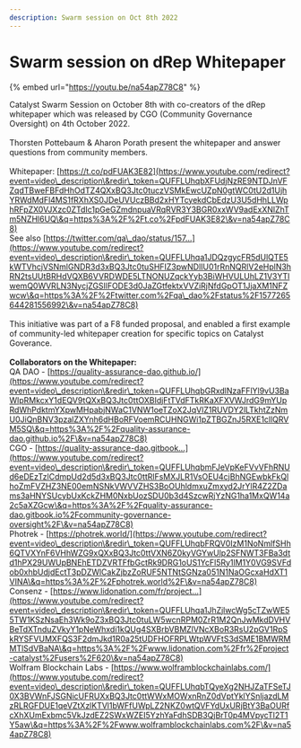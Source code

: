 ```yaml
---
description: Swarm session on Oct 8th 2022
---
```


# Swarm session on dRep Whitepaper

{% embed url="https://youtu.be/na54apZ78C8" %}

Catalyst Swarm Session on October 8th with co-creators of the dRep whitepaper which was released by CGO (Community Governance Oversight) on 4th October 2022. \
\
Thorsten Pottebaum & Aharon Porath present the whitepaper and answer questions from community members. \
\
Whitepaper: [https://t.co/pdFUAK3E82](https://www.youtube.com/redirect?event=video\_description\&redir\_token=QUFFLUhqbXFUdjNzRE9NTDJnVFZqdTBweFBFdHhOdTZ4QXxBQ3Jtc0tuczVSMkEwcUZpN0gtWC0tU2d1UjhYRWdMdFl4MS1fRXhXS0JDeUVUczBBd2xHYTcyekdCbEdzU3U5dHhLLWphRFpZX0VJXzc0ZTdIc1pGeGZmdnpuaVRqRVR3Y3BGR0xxWV9adExXNlZhTm5NZHl6UQ\&q=https%3A%2F%2Ft.co%2FpdFUAK3E82\&v=na54apZ78C8) \
See also [https://twitter.com/qa\_dao/status/157...](https://www.youtube.com/redirect?event=video\_description\&redir\_token=QUFFLUhqa1JDQzgycFR5dUlQTE5kWTVhcjVSNmlGNDR3d3xBQ3Jtc0tuSHFIZ3pwNDlIU01rRnNQRlV2eHplN3hRN2tsUUtBRHdVQXB6VVRDWDE5LTNONUZqckYyb3BiWHVULUhLZ1V3YTlwemQ0WVRLN3NycjZGSllFODE3d0JaZGtfektxVVZiRjNfdGpOT1JjaXM1NFZwcw\&q=https%3A%2F%2Ftwitter.com%2Fqa\_dao%2Fstatus%2F1577265644281556992\&v=na54apZ78C8) \
&#x20;\
This initiative was part of a F8 funded proposal, and enabled a first example of community-led whitepaper creation for specific topics on Catalyst Goverance. \
\
**Collaborators on the Whitepaper:** \
QA DAO - [https://quality-assurance-dao.github.io/](https://www.youtube.com/redirect?event=video\_description\&redir\_token=QUFFLUhqbGRxdlNzaFFlYl9vU3BaWlpRMkcxY1dEQV9tQXxBQ3Jtc0ttOXBIdjFtTVdFTkRKaXFXVWJrdG9mYUpRdWhPdktmYXpwMHpabjNWaC1VNW1oeTZoX2JqVlZ1RUVDY2lLTkhtZzNmU0JiQnBNV3pzalZXYnh6dHBoRFVoemRCUHNGWi1pZTBGZnJ5RXE1cllQRVM5SQ\&q=https%3A%2F%2Fquality-assurance-dao.github.io%2F\&v=na54apZ78C8) \
CGO - [https://quality-assurance-dao.gitbook...](https://www.youtube.com/redirect?event=video\_description\&redir\_token=QUFFLUhqbmFJeVpKeFVvVFhRNUd6eDEzTzlCdmpUd2d5d3xBQ3Jtc0ttRlFsMXJLR1VsOEU4cjBhNGEwbkFkQlhoZmFVZHZ3NE00emNSNkVWVVZHS3BoOUhldmxuZmxyd2JrYlR4Z2ZDams3aHNYSUcybUxKckZHM0NxbUozSDU0b3d4SzcwRjYzNG1ha1MxQW14a2c5aXZGcw\&q=https%3A%2F%2Fquality-assurance-dao.gitbook.io%2Fcommunity-governance-oversight%2F\&v=na54apZ78C8) \
Photrek - [https://photrek.world/](https://www.youtube.com/redirect?event=video\_description\&redir\_token=QUFFLUhqbFRQV0IzM1NoNmlfSHh6QTVXYnF6VHhWZG9xQXxBQ3Jtc0ttVXN6Z0kyVGYwUlp2SFNWT3FBa3dtd1hPX29UWUpBNEhETDZVRTFfbGctRk9DRG1oUS1YcFl5Ry1lM1Y0VG9SVFdob0xhbUdjdEctT3pDZWlCakZjbzZoRUF5NTNtSGNza051N1NaOGcxaHdXT1VINA\&q=https%3A%2F%2Fphotrek.world%2F\&v=na54apZ78C8) \
Consenz - [https://www.lidonation.com/fr/project...](https://www.youtube.com/redirect?event=video\_description\&redir\_token=QUFFLUhqa1JhZjlwcWg5cTZwWE55TW1KSzNsaEh3Wk9oZ3xBQ3Jtc0tuLW5wcnRPM0ZrR1M2QnJwMkdDVHVBeTdXTnduZVkyY1pNeWhxdi1kQUg4SXBrbVBMZlVNcXBoR3RsU2pGV1RpSkRYSFVUMXFQS3F2dmJkd1R0a25tUDFHOFRPLWtpWVFtS3dSME1BMWRMMTlSdVBaNA\&q=https%3A%2F%2Fwww.lidonation.com%2Ffr%2Fproject-catalyst%2Fusers%2F620\&v=na54apZ78C8) \
Wolfram Blockchain Labs - [https://www.wolframblockchainlabs.com/](https://www.youtube.com/redirect?event=video\_description\&redir\_token=QUFFLUhqbTQyeXg2NHJZaTFSeTJ0X3BVWnFJSGNicUFRUXxBQ3Jtc0ttWWxMOWxnRnZ0dVptYklYSnljazdLMzRLRGFDUE1qeVZtXzlKTVl1bWFfUWpLZ2NKZ0wtQVFYdUxURjBtY3BaOURfcXhXUmExbmc5VkJzdEZ2SWxWZEI5YzhYaFdhSDB3QjBrT0p4MVpycTl2T1Y5aw\&q=https%3A%2F%2Fwww.wolframblockchainlabs.com%2F\&v=na54apZ78C8)
